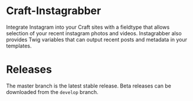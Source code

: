 # Craft-Instagrabber

Integrate Instagram into your Craft sites with a fieldtype that allows selection of your recent instagram photos and videos. Instagrabber also provides Twig variables that can output recent posts and metadata in your templates.

# Releases

The master branch is the latest stable release. Beta releases can be downloaded from the `develop` branch.
